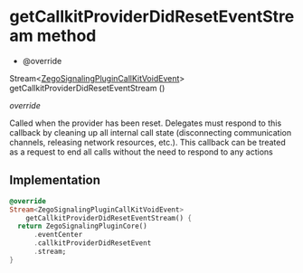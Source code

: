 


# getCallkitProviderDidResetEventStream method







- @override

Stream&lt;[ZegoSignalingPluginCallKitVoidEvent](../../zego_uikit_prebuilt_live_audio_room/ZegoSignalingPluginCallKitVoidEvent-class.md)> getCallkitProviderDidResetEventStream
()

_<span class="feature">override</span>_



<p>Called when the provider has been reset. Delegates must respond to this callback by cleaning up all internal call state (disconnecting communication channels, releasing network resources, etc.). This callback can be treated as a request to end all calls without the need to respond to any actions</p>



## Implementation

```dart
@override
Stream<ZegoSignalingPluginCallKitVoidEvent>
    getCallkitProviderDidResetEventStream() {
  return ZegoSignalingPluginCore()
      .eventCenter
      .callkitProviderDidResetEvent
      .stream;
}
```







